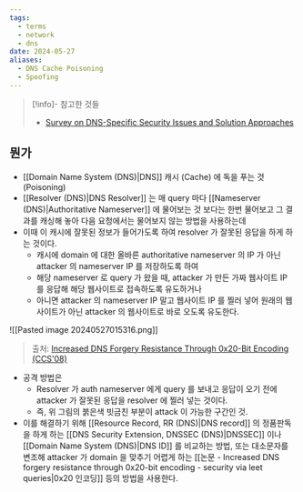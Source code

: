 ```yaml
---
tags:
  - terms
  - network
  - dns
date: 2024-05-27
aliases:
  - DNS Cache Poisoning
  - Spoofing
---
```

> [!info]- 참고한 것들
> - [Survey on DNS-Specific Security Issues and Solution Approaches](https://www.researchgate.net/publication/343373756_Survey_on_DNS-Specific_Security_Issues_and_Solution_Approaches)

## 뭔가

- [[Domain Name System (DNS)|DNS]] 캐시 (Cache) 에 독을 푸는 것 (Poisoning)
- [[Resolver (DNS)|DNS Resolver]] 는 매 query 마다 [[Nameserver (DNS)|Authoritative Nameserver]] 에 물어보는 것 보다는 한번 물어보고 그 결과를 캐싱해 놓아 다음 요청에서는 물어보지 않는 방법을 사용하는데
- 이때 이 캐시에 잘못된 정보가 들어가도록 하여 resolver 가 잘못된 응답을 하게 하는 것이다.
	- 캐시에 domain 에 대한 올바른 authoritative nameserver 의 IP 가 아닌 attacker 의 nameserver IP 를 저장하도록 하여
	- 해당 nameserver 로 query 가 왔을 때, attacker 가 만든 가짜 웹사이트 IP 를 응답해 해당 웹사이트로 접속하도록 유도하거나
	- 아니면 attacker 의 nameserver IP 말고 웹사이트 IP 를 찔러 넣어 원래의 웹사이트가 아닌 attacker 의 웹사이트로 바로 오도록 유도한다.

![[Pasted image 20240527015316.png]]
> 출처: [Increased DNS Forgery Resistance Through 0x20-Bit Encoding (CCS'08)](https://astrolavos.gatech.edu/articles/increased_dns_resistance.pdf)

- 공격 방법은
	- Resolver 가 auth nameserver 에게 query 를 보내고 응답이 오기 전에 attacker 가 잘못된 응답을 resolver 에 찔러 넣는 것이다.
	- 즉, 위 그림의 붉은색 빗금친 부분이 attack 이 가능한 구간인 것.
- 이를 해결하기 위해 [[Resource Record, RR (DNS)|DNS record]] 의 정품판독을 하게 하는 [[DNS Security Extension, DNSSEC (DNS)|DNSSEC]] 이나 [[Domain Name System (DNS)|DNS ID]] 를 비교하는 방법, 또는 대소문자를 변조해 attacker 가 domain 을 맞추기 어렵게 하는 [[논문 - Increased DNS forgery resistance through 0x20-bit encoding - security via leet queries|0x20 인코딩]] 등의 방법을 사용한다.